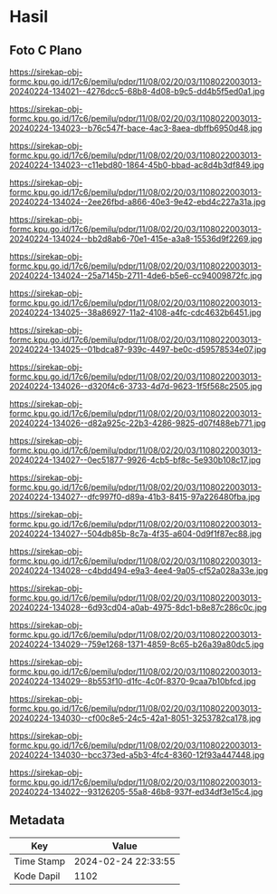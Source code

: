# Hasil

## Foto C Plano

https://sirekap-obj-formc.kpu.go.id/17c6/pemilu/pdpr/11/08/02/20/03/1108022003013-20240224-134021--4276dcc5-68b8-4d08-b9c5-dd4b5f5ed0a1.jpg

https://sirekap-obj-formc.kpu.go.id/17c6/pemilu/pdpr/11/08/02/20/03/1108022003013-20240224-134023--b76c547f-bace-4ac3-8aea-dbffb6950d48.jpg

https://sirekap-obj-formc.kpu.go.id/17c6/pemilu/pdpr/11/08/02/20/03/1108022003013-20240224-134023--c11ebd80-1864-45b0-bbad-ac8d4b3df849.jpg

https://sirekap-obj-formc.kpu.go.id/17c6/pemilu/pdpr/11/08/02/20/03/1108022003013-20240224-134024--2ee26fbd-a866-40e3-9e42-ebd4c227a31a.jpg

https://sirekap-obj-formc.kpu.go.id/17c6/pemilu/pdpr/11/08/02/20/03/1108022003013-20240224-134024--bb2d8ab6-70e1-415e-a3a8-15536d9f2269.jpg

https://sirekap-obj-formc.kpu.go.id/17c6/pemilu/pdpr/11/08/02/20/03/1108022003013-20240224-134024--25a7145b-2711-4de6-b5e6-cc94009872fc.jpg

https://sirekap-obj-formc.kpu.go.id/17c6/pemilu/pdpr/11/08/02/20/03/1108022003013-20240224-134025--38a86927-11a2-4108-a4fc-cdc4632b6451.jpg

https://sirekap-obj-formc.kpu.go.id/17c6/pemilu/pdpr/11/08/02/20/03/1108022003013-20240224-134025--01bdca87-939c-4497-be0c-d59578534e07.jpg

https://sirekap-obj-formc.kpu.go.id/17c6/pemilu/pdpr/11/08/02/20/03/1108022003013-20240224-134026--d320f4c6-3733-4d7d-9623-1f5f568c2505.jpg

https://sirekap-obj-formc.kpu.go.id/17c6/pemilu/pdpr/11/08/02/20/03/1108022003013-20240224-134026--d82a925c-22b3-4286-9825-d07f488eb771.jpg

https://sirekap-obj-formc.kpu.go.id/17c6/pemilu/pdpr/11/08/02/20/03/1108022003013-20240224-134027--0ec51877-9926-4cb5-bf8c-5e930b108c17.jpg

https://sirekap-obj-formc.kpu.go.id/17c6/pemilu/pdpr/11/08/02/20/03/1108022003013-20240224-134027--dfc997f0-d89a-41b3-8415-97a226480fba.jpg

https://sirekap-obj-formc.kpu.go.id/17c6/pemilu/pdpr/11/08/02/20/03/1108022003013-20240224-134027--504db85b-8c7a-4f35-a604-0d9f1f87ec88.jpg

https://sirekap-obj-formc.kpu.go.id/17c6/pemilu/pdpr/11/08/02/20/03/1108022003013-20240224-134028--c4bdd494-e9a3-4ee4-9a05-cf52a028a33e.jpg

https://sirekap-obj-formc.kpu.go.id/17c6/pemilu/pdpr/11/08/02/20/03/1108022003013-20240224-134028--6d93cd04-a0ab-4975-8dc1-b8e87c286c0c.jpg

https://sirekap-obj-formc.kpu.go.id/17c6/pemilu/pdpr/11/08/02/20/03/1108022003013-20240224-134029--759e1268-1371-4859-8c65-b26a39a80dc5.jpg

https://sirekap-obj-formc.kpu.go.id/17c6/pemilu/pdpr/11/08/02/20/03/1108022003013-20240224-134029--8b553f10-d1fc-4c0f-8370-9caa7b10bfcd.jpg

https://sirekap-obj-formc.kpu.go.id/17c6/pemilu/pdpr/11/08/02/20/03/1108022003013-20240224-134030--cf00c8e5-24c5-42a1-8051-3253782ca178.jpg

https://sirekap-obj-formc.kpu.go.id/17c6/pemilu/pdpr/11/08/02/20/03/1108022003013-20240224-134030--bcc373ed-a5b3-4fc4-8360-12f93a447448.jpg

https://sirekap-obj-formc.kpu.go.id/17c6/pemilu/pdpr/11/08/02/20/03/1108022003013-20240224-134022--93126205-55a8-46b8-937f-ed34df3e15c4.jpg


## Metadata

| Key        | Value               |
| ---------- | ------------------- |
| Time Stamp | 2024-02-24 22:33:55 |
| Kode Dapil | 1102                |



